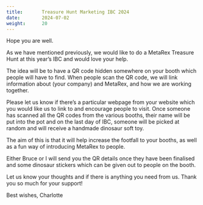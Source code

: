 ```yaml
---
title:       Treasure Hunt Marketing IBC 2024
date:        2024-07-02
weight:      20
---
```

Hope you are well.

As we have mentioned previously, we would like to do a MetaRex Treasure Hunt at
this year’s IBC and would love your help.

The idea will be to have a QR code hidden somewhere on your booth which people
will have to find. When people scan the QR code, we will link information about
(your company) and MetaRex, and how we are working together.

Please let us know if there’s a particular webpage from your website which you
would like us to link to and encourage people to visit. Once someone has
scanned all the QR codes from the various booths, their name will be put into
the pot and on the last day of IBC, someone will be picked at random and will
receive a handmade dinosaur soft toy.

The aim of this is that it will help increase the footfall to your booths, as
well as a fun way of introducing MetaRex to people.

Either Bruce or I will send you the QR details once they have been finalised
and some dinosaur stickers which can be given out to people on the booth.

Let us know your thoughts and if there is anything you need from us. Thank you
so much for your support!

Best wishes, Charlotte